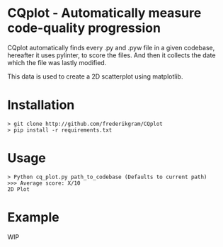# CQplot - Automatically measure code-quality progression

CQplot automatically finds every .py and .pyw file in a given codebase,
hereafter it uses pylinter, to score the files. And then it collects the date which the file was lastly modified.

This data is used to create a 2D scatterplot using matplotlib.

# Installation
```
> git clone http://github.com/frederikgram/CQplot
> pip install -r requirements.txt
```

# Usage

```
> Python cq_plot.py path_to_codebase (Defaults to current path)
>>> Average score: X/10
2D Plot
````

# Example

WIP
